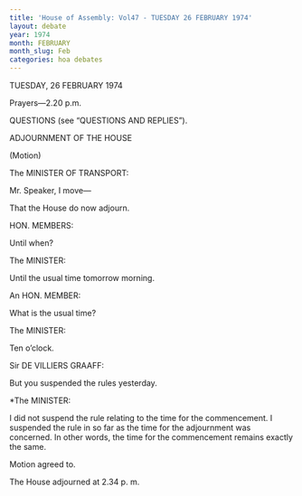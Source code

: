 ```yaml
---
title: 'House of Assembly: Vol47 - TUESDAY 26 FEBRUARY 1974'
layout: debate
year: 1974
month: FEBRUARY
month_slug: Feb
categories: hoa debates
---
```


<debateSection name="#opening">

<heading>TUESDAY, 26 FEBRUARY 1974</heading>

<prayers>

<narrative>Prayers&#x2014;<recordedTime time="1974-02-26T14:20:00">2.20 p.m.</recordedTime></narrative>

</prayers>

<debateSection name="#questions">

<heading>QUESTIONS (see &#x201C;QUESTIONS AND REPLIES&#x201D;).</heading>

</debateSection>

<debateSection name="#adjournment_of_the_house">

<heading>ADJOURNMENT OF THE HOUSE</heading>

<summary>(Motion)</summary>

<speech by="#minister_of_transport">

<from>The <person refersTo="hansard_za">MINISTER OF TRANSPORT</person>:</from>

<p>Mr. Speaker, I move&#x2014;</p>

<block name="quote">That the House do now adjourn.</block>

</speech>

<speech by="#hon_members">

<from><person refersTo="hansard_za">HON. MEMBERS</person>:</from>

<p>Until when?</p>

</speech>

<speech by="#minister">

<from>The <person refersTo="hansard_za">MINISTER</person>:</from>

<p>Until the usual time tomorrow morning.</p>

</speech>

<speech by="#hon_member">

<from>An <person refersTo="hansard_za">HON. MEMBER</person>:</from>

<p>What is the usual time?</p>

</speech>

<speech by="#minister">

<from>The <person refersTo="hansard_za">MINISTER</person>:</from>

<p>Ten o&#x2019;clock.</p>

</speech>

<speech by="#de_villiers_graaff">

<from>Sir <person refersTo="hansard_za">DE VILLIERS GRAAFF</person>:</from>

<p>But you suspended the rules yesterday.</p>

</speech>

<speech by="#minister">

<from>*The <person refersTo="hansard_za">MINISTER</person>:</from>

<p>I did not suspend the rule relating to the time for the commencement. I suspended the rule in so far as the time for the adjournment was concerned. In other words, the time for the commencement remains exactly the same.</p>

<p>Motion agreed to.</p>

</speech>

<adjournment>

<p>The House adjourned at <recordedTime time="1974-02-26T14:34:00">2.34 p. m.</recordedTime></p>

</adjournment>

</debateSection>

</debateSection>

